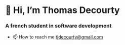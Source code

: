 # 👋 Hi, I’m Thomas Decourty
### A french student in software development
<!---
- 👀 I’m interested in ...
- 🌱 I’m currently learning ...
- 💞️ I’m looking to collaborate on ...
--->
- 📫 How to reach me [tjdecourty@gmail.com](mailto:tjdecourty@gmail.com)

<!---
tdecourt/tdecourt is a ✨ special ✨ repository because its `README.md` (this file) appears on your GitHub profile.
You can click the Preview link to take a look at your changes.
--->
